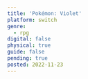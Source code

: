 ```yaml
---
title: 'Pokémon: Violet'
platform: switch
genre:
  - rpg
digital: false
physical: true
guide: false
pending: true
posted: 2022-11-23
---
```

